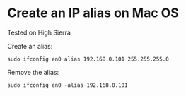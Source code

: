 # Create an IP alias on Mac OS

Tested on High Sierra

Create an alias:

`sudo ifconfig en0 alias 192.168.0.101 255.255.255.0`

Remove the alias:

`sudo ifconfig en0 -alias 192.168.0.101`